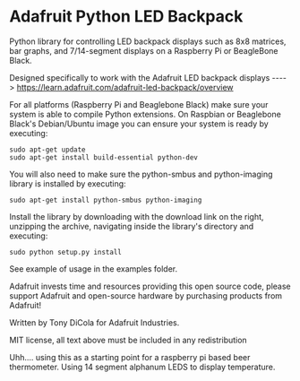 Adafruit Python LED Backpack
============================

Python library for controlling LED backpack displays such as 8x8 matrices, bar graphs, and 7/14-segment displays on a Raspberry Pi or BeagleBone Black.

Designed specifically to work with the Adafruit LED backpack displays ----> https://learn.adafruit.com/adafruit-led-backpack/overview

For all platforms (Raspberry Pi and Beaglebone Black) make sure your system is able to compile Python extensions.  On Raspbian or Beaglebone Black's Debian/Ubuntu image you can ensure your system is ready by executing:

````
sudo apt-get update
sudo apt-get install build-essential python-dev
````

You will also need to make sure the python-smbus and python-imaging library is installed by executing:

````
sudo apt-get install python-smbus python-imaging
````

Install the library by downloading with the download link on the right, unzipping the archive, navigating inside the library's directory and executing:

````
sudo python setup.py install
````

See example of usage in the examples folder.

Adafruit invests time and resources providing this open source code, please support Adafruit and open-source hardware by purchasing products from Adafruit!

Written by Tony DiCola for Adafruit Industries.

MIT license, all text above must be included in any redistribution


Uhh.... using this as a starting point for a raspberry pi based beer thermometer.  Using 14 segment alphanum LEDS to display temperature.
